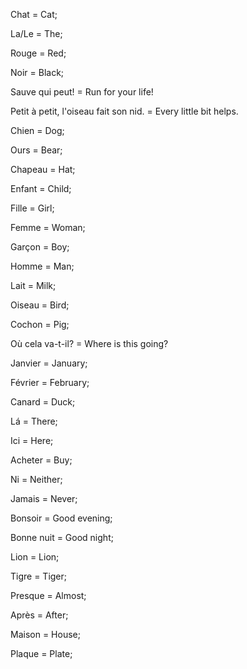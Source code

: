 Chat = Cat;

La/Le = The;

Rouge = Red;

Noir = Black;

Sauve qui peut! = Run for your life!

Petit à petit, l'oiseau fait son nid. = Every little bit helps.

Chien = Dog;

Ours = Bear;

Chapeau = Hat;

Enfant = Child;

Fille = Girl;

Femme = Woman;

Garçon = Boy;

Homme = Man;

Lait = Milk;

Oiseau = Bird;

Cochon = Pig;

Où cela va-t-il? = Where is this going?

Janvier = January;

Février = February;

Canard = Duck;

Lá = There;

Ici = Here;

Acheter = Buy;

Ni = Neither;

Jamais = Never;

Bonsoir = Good evening;

Bonne nuit = Good night;

Lion = Lion;

Tigre = Tiger;

Presque = Almost;

Après = After;

Maison = House;

Plaque = Plate;
